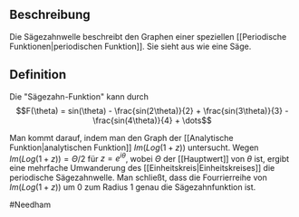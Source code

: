 ## Beschreibung
Die Sägezahnwelle beschreibt den Graphen einer speziellen [[Periodische Funktionen|periodischen Funktion]]. Sie sieht aus wie eine Säge.

## Definition
Die "Sägezahn-Funktion" kann durch 
$$F(\theta) = sin(\theta) - \frac{sin(2\theta)}{2} + \frac{sin(3\theta)}{3} - \frac{sin(4\theta)}{4} + \dots$$

Man kommt darauf, indem man den Graph der [[Analytische Funktion|analytischen Funktion]] $Im(Log(1+z))$ untersucht.
Wegen $Im(Log(1+z)) = \Theta/2$ für $z = e^{i\theta}$, wobei $\Theta$ der [[Hauptwert]] von $\theta$ ist, ergibt eine mehrfache Umwanderung des [[Einheitskreis|Einheitskreises]] die periodische Sägezahnwelle.
Man schließt, dass die Fourrierreihe von $Im(Log(1+z))$ um $0$ zum Radius $1$ genau die Sägezahnfunktion ist.


#Needham 